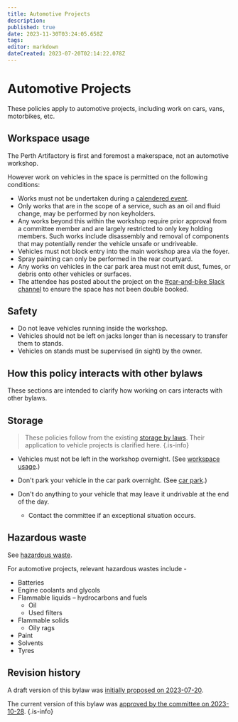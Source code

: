 ```yaml
---
title: Automotive Projects
description: 
published: true
date: 2023-11-30T03:24:05.658Z
tags: 
editor: markdown
dateCreated: 2023-07-20T02:14:22.078Z
---
```


# Automotive Projects

These policies apply to automotive projects, including work on cars, vans, motorbikes, etc.

## Workspace usage

The Perth Artifactory is first and foremost a makerspace, not an automotive workshop.

However work on vehicles in the space is permitted on the following conditions:

- Works must not be undertaken during a [calendered event](https://artifactory.org.au/events).
- Only works that are in the scope of a service, such as an oil and fluid change, may be performed by non keyholders.
- Any works beyond this within the workshop require prior approval from a committee member and are largely restricted to only key holding members. Such works include disassembly and removal of components that may potentially render the vehicle unsafe or undriveable.
- Vehicles must not block entry into the main workshop area via the foyer.
- Spray painting can only be performed in the rear courtyard.
- Any works on vehicles in the car park area must not emit dust, fumes, or debris onto other vehicles or surfaces.
- The attendee has posted about the project on the [#car-and-bike Slack channel](https://perthartifactory.slack.com/archives/CSJDD2RRN) to ensure the space has not been double booked.


## Safety

- Do not leave vehicles running inside the workshop.
- Vehicles should not be left on jacks longer than is necessary to transfer them to stands.
- Vehicles on stands must be supervised (in sight) by the owner.


## How this policy interacts with other bylaws

These sections are intended to clarify how working on cars interacts with other bylaws.

## Storage

> These policies follow from the existing [storage by laws](/docs/policies/storage). Their application to vehicle projects is clarified here.
{.is-info}

- Vehicles must not be left in the workshop overnight. (See [workspace usage](/docs/policies/storage#workspace-usage).)

- Don't park your vehicle in the car park overnight. (See [car park](/docs/policies/storage#car-park).)

- Don't do anything to your vehicle that may leave it undrivable at the end of the day.

  - Contact the committee if an exceptional situation occurs.

## Hazardous waste

See [hazardous waste](/testing/drafts/hazardous-waste).

For automotive projects, relevant hazardous wastes include -

* Batteries
* Engine coolants and glycols
* Flammable liquids – hydrocarbons and fuels
	* Oil
  * Used filters
* Flammable solids
	* Oily rags
* Paint
* Solvents
* Tyres



## Revision history

A draft version of this bylaw was [initially proposed on 2023-07-20](https://vote.artifactory.org.au/d/rP563uHl/automotive-projects-bylaws/13).

The current version of this bylaw was [approved by the committee on 2023-10-28](https://vote.artifactory.org.au/p/kjVX7wUv/motion-adopt-the-automotive-projects-bylaw-as-written).
{.is-info}